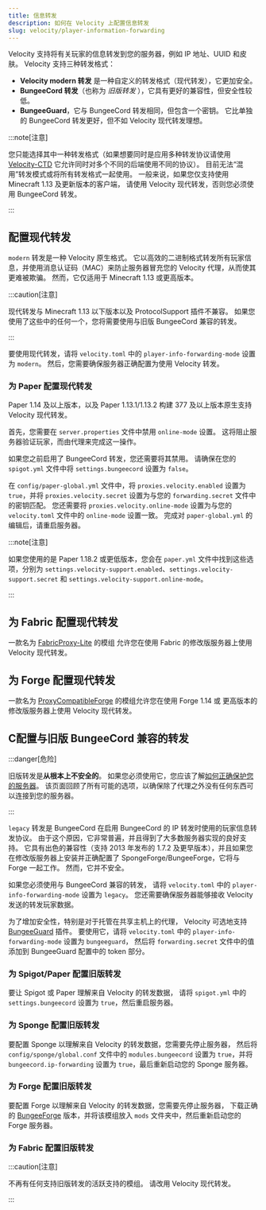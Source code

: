 ```yaml
---
title: 信息转发
description: 如何在 Velocity 上配置信息转发
slug: velocity/player-information-forwarding
---
```


Velocity 支持将有关玩家的信息转发到您的服务器，例如 IP 地址、UUID 和皮肤。
Velocity 支持三种转发格式：

- **Velocity modern 转发** 是一种自定义的转发格式（现代转发），它更加安全。
- **BungeeCord 转发**（也称为 _旧版转发_ ），它具有更好的兼容性，但安全性较低。
- **BungeeGuard**，它与 BungeeCord 转发相同，但包含一个密钥。
  它比单独的 BungeeCord 转发更好，但不如 Velocity 现代转发理想。

:::note[注意]

您只能选择其中一种转发格式（如果想要同时是应用多种转发协议请使用 [Velocity-CTD](https://github.com/GemstoneGG/Velocity-CTD) 它允许同时对多个不同的后端使用不同的协议）。
目前无法“混用”转发模式或将所有转发格式一起使用。
一般来说，如果您仅支持使用 Minecraft 1.13 及更新版本的客户端，
请使用 Velocity 现代转发，否则您必须使用 BungeeCord 转发。

:::

## 配置现代转发

`modern` 转发是一种 Velocity 原生格式。
它以高效的二进制格式转发所有玩家信息，并使用消息认证码（MAC）来防止服务器冒充您的 Velocity 代理，从而使其更难被欺骗。
然而，它仅适用于 Minecraft 1.13 或更高版本。

:::caution[注意]

现代转发与 Minecraft 1.13 以下版本以及 ProtocolSupport 插件不兼容。
如果您使用了这些中的任何一个，您将需要使用与旧版 BungeeCord 兼容的转发。

:::

要使用现代转发，请将 `velocity.toml` 中的
`player-info-forwarding-mode` 设置为 `modern`。
然后，您需要确保服务器正确配置为使用 Velocity 转发。

### 为 Paper 配置现代转发

Paper 1.14 及以上版本，以及 Paper 1.13.1/1.13.2 构建 377 及以上版本原生支持 Velocity 现代转发。

首先，您需要在 `server.properties` 文件中禁用 `online-mode` 设置。
这将阻止服务器验证玩家，而由代理来完成这一操作。

如果您之前启用了 BungeeCord 转发，您还需要将其禁用。
请确保在您的 `spigot.yml` 文件中将 `settings.bungeecord` 设置为 `false`。

在 `config/paper-global.yml` 文件中，将 `proxies.velocity.enabled` 设置为 `true`，并将 `proxies.velocity.secret` 设置为与您的 `forwarding.secret` 文件中的密钥匹配。
您还需要将 `proxies.velocity.online-mode` 设置为与您的 `velocity.toml` 文件中的 `online-mode` 设置一致。
完成对 `paper-global.yml` 的编辑后，请重启服务器。

:::note[注意]

如果您使用的是 Paper 1.18.2 或更低版本，您会在 `paper.yml` 文件中找到这些选项，分别为
`settings.velocity-support.enabled`、`settings.velocity-support.secret` 和 `settings.velocity-support.online-mode`。

:::

## 为 Fabric 配置现代转发

一款名为 [FabricProxy-Lite](https://modrinth.com/mod/fabricproxy-lite) 的模组
允许您在使用 Fabric 的修改版服务器上使用 Velocity 现代转发。

## 为 Forge 配置现代转发

一款名为 [ProxyCompatibleForge](https://modrinth.com/mod/proxy-compatible-forge) 的模组允许您在使用 Forge 1.14 或
更高版本的修改版服务器上使用 Velocity 现代转发。

## C配置与旧版 BungeeCord 兼容的转发

:::danger[危险]

旧版转发是**从根本上不安全的**。
如果您必须使用它，您应该了解[如何正确保护您的服务器](/velocity/security)。
该页面回顾了所有可能的选项，以确保除了代理之外没有任何东西可以连接到您的服务器。

:::

`legacy` 转发是 BungeeCord 在启用 BungeeCord 的 IP 转发时使用的玩家信息转发协议。
由于这个原因，它非常普遍，并且得到了大多数服务器实现的良好支持。
它具有出色的兼容性（支持 2013 年发布的 1.7.2 及更早版本），并且如果您在修改版服务器上安装并正确配置了 SpongeForge/BungeeForge，它将与 Forge 一起工作。
然而，它并不安全。

如果您必须使用与 BungeeCord 兼容的转发，
请将 `velocity.toml` 中的 `player-info-forwarding-mode` 设置为 `legacy`。
您还需要确保服务器能够接收 Velocity 发送的转发玩家数据。

为了增加安全性，特别是对于托管在共享主机上的代理，
Velocity 可选地支持 [BungeeGuard](https://www.spigotmc.org/resources/bungeeguard.79601/) 插件。
要使用它，请将 `velocity.toml` 中的 `player-info-forwarding-mode` 设置为 `bungeeguard`，
然后将 `forwarding.secret` 文件中的值添加到 BungeeGuard 配置中的 token 部分。

### 为 Spigot/Paper 配置旧版转发

要让 Spigot 或 Paper 理解来自 Velocity 的转发数据，
请将 `spigot.yml` 中的 `settings.bungeecord` 设置为 `true`，然后重启服务器。

### 为 Sponge 配置旧版转发

要配置 Sponge 以理解来自 Velocity 的转发数据，您需要先停止服务器，
然后将 `config/sponge/global.conf` 文件中的 `modules.bungeecord`
设置为 `true`，并将 `bungeecord.ip-forwarding` 设置为 `true`，最后重新启动您的 Sponge 服务器。

### 为 Forge 配置旧版转发

要配置 Forge 以理解来自 Velocity 的转发数据，您需要先停止服务器，
下载正确的 [BungeeForge](https://github.com/caunt/BungeeForge/releases) 版本，并将该模组放入 `mods` 文件夹中，然后重新启动您的 Forge 服务器。

### 为 Fabric 配置旧版转发

:::caution[注意]

不再有任何支持旧版转发的活跃支持的模组。
请改用 Velocity 现代转发。

:::
